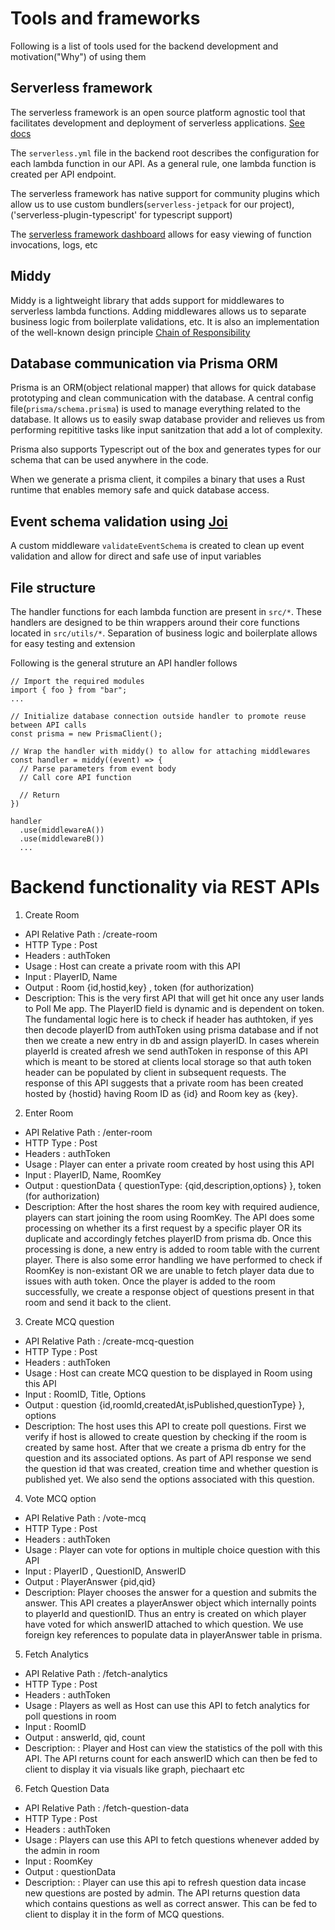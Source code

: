 # Tools and frameworks

Following is a list of tools used for the backend development and motivation("Why") of using them

## Serverless framework

The serverless framework is an open source platform agnostic tool that facilitates development and deployment of serverless applications. [See docs](https://www.serverless.com/framework/docs)

The `serverless.yml` file in the backend root describes the configuration for each lambda function in our API. As a general rule, one lambda function is created per API endpoint. 

The serverless framework has native support for community plugins which allow us to use custom bundlers(`serverless-jetpack` for our project), ('serverless-plugin-typescript' for typescript support)

The [serverless framework dashboard]("https://app.serverless.com") allows for easy viewing of function invocations, logs, etc

## Middy

Middy is a lightweight library that adds support for middlewares to serverless lambda functions. Adding middlewares allows us to separate business logic from boilerplate validations, etc. It is also an implementation of the well-known design principle [Chain of Responsibility](https://refactoring.guru/design-patterns/chain-of-responsibility)

## Database communication via Prisma ORM

Prisma is an ORM(object relational mapper) that allows for quick database prototyping and clean communication with the database. A central config file(`prisma/schema.prisma`) is used to manage everything related to the database. It allows us to easily swap database provider and relieves us from performing repititive tasks like input sanitzation that add a lot of complexity.

Prisma also supports Typescript out of the box and generates types for our schema that can be used anywhere in the code.

When we generate a prisma client, it compiles a binary that uses a Rust runtime that enables memory safe and quick database access.
## Event schema validation using [Joi](https://joi.dev/)

A custom middleware `validateEventSchema` is created to clean up event validation and allow for direct and safe use of input variables 
## File structure

The handler functions for each lambda function are present in `src/*`. These handlers are designed to be thin wrappers around their core functions located in `src/utils/*`. Separation of business logic and boilerplate allows for easy testing and extension

Following is the general struture an API handler follows

```
// Import the required modules
import { foo } from "bar";
...

// Initialize database connection outside handler to promote reuse between API calls
const prisma = new PrismaClient();

// Wrap the handler with middy() to allow for attaching middlewares
const handler = middy((event) => {
  // Parse parameters from event body
  // Call core API function

  // Return
})

handler
  .use(middlewareA())
  .use(middlewareB())
  ...

```

# Backend functionality via REST APIs

1. Create Room

 - API Relative Path : /create-room
 - HTTP Type : Post 
 - Headers : authToken
 - Usage : Host can create a private room with this API
 - Input : PlayerID, Name
 - Output : Room {id,hostid,key} , token (for authorization)
 - Description: This is the very first API that will get hit once any user lands to Poll Me app. The PlayerID field is dynamic and is dependent on token. The fundamental logic here is to check if header has authtoken, if yes then decode playerID from authToken using prisma database and if not then we create a new entry in db and assign playerID. In cases wherein playerId is created afresh we send authToken in response of this API which is meant to be stored at clients local storage so that auth token header can be populated by client in subsequent requests. The response of this API suggests that a private room has been created hosted by {hostid} having Room ID as {id} and Room key as {key}.

2. Enter Room

 - API Relative Path : /enter-room
 - HTTP Type : Post
 - Headers : authToken
 - Usage : Player can enter a private room created by host using this API
 - Input : PlayerID, Name, RoomKey
 - Output : questionData  { questionType: {qid,description,options} }, token (for authorization)
 - Description: After the host shares the room key with required audience, players can start joining the room using RoomKey. The API does some processing on whether its a first request by a specific player OR its duplicate and accordingly fetches playerID from prisma db. Once this processing is done, a new entry is added to room table with the current player. There is also some error handling we have performed to check if RoomKey is non-existant OR we are unable to fetch player data due to issues with auth token. Once the player is added to the room successfully, we create a response object of questions present in that room and send it back to the client. 

 3. Create MCQ question

 - API Relative Path : /create-mcq-question
 - HTTP Type : Post
 - Headers : authToken
 - Usage : Host can create MCQ question to be displayed in Room using this API
 - Input : RoomID, Title, Options
 - Output : question {id,roomId,createdAt,isPublished,questionType} }, options
 - Description: The host uses this API to create poll questions. First we verify if host is allowed to create question by checking if the room is created by same host. After that we create a prisma db entry for the question and its associated options. As part of API response we send the question id that was created, creation time and whether question is published yet. We also send the options associated with this question.

 4. Vote MCQ option

 - API Relative Path : /vote-mcq
 - HTTP Type : Post
 - Headers : authToken
 - Usage : Player can vote for options in multiple choice question with this API
 - Input : PlayerID , QuestionID, AnswerID
 - Output : PlayerAnswer {pid,qid}
 - Description: Player chooses the answer for a question and submits the answer. This API creates a playerAnswer object which internally points to playerId and questionID. Thus an entry is created on which player have voted for which answerID attached to which question. We use foreign key references to populate data in playerAnswer table in prisma.

 5. Fetch Analytics 

 - API Relative Path : /fetch-analytics
 - HTTP Type : Post
 - Headers : authToken
 - Usage : Players as well as Host can use this API to fetch analytics for poll questions in room
 - Input : RoomID
 - Output : answerId, qid, count
 - Description: : Player and Host can view the statistics of the poll with this API. The API returns count for each answerID which can then be fed to client to display it via visuals like graph, piechaart etc

 6. Fetch Question Data

 - API Relative Path : /fetch-question-data
 - HTTP Type : Post
 - Headers : authToken
 - Usage : Players can use this API to fetch questions whenever added by the admin in room
 - Input : RoomKey
 - Output : questionData
 - Description: : Player can use this api to refresh question data incase new questions are posted by admin. The API returns question data which contains questions as well as correct answer. This can be fed to client to display it in the form of MCQ questions.